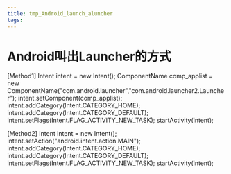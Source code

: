 ```yaml
---
title: tmp_Android_launch_aluncher
tags:
---
```

Android叫出Launcher的方式
===

[Method1]
Intent intent = new Intent();
ComponentName comp_applist = new ComponentName("com.android.launcher","com.android.launcher2.Launcher");
intent.setComponent(comp_applist);
intent.addCategory(Intent.CATEGORY_HOME);
intent.addCategory(Intent.CATEGORY_DEFAULT);
intent.setFlags(Intent.FLAG_ACTIVITY_NEW_TASK);
startActivity(intent);

[Method2]
Intent intent = new Intent();
intent.setAction("android.intent.action.MAIN");
intent.addCategory(Intent.CATEGORY_HOME);
intent.addCategory(Intent.CATEGORY_DEFAULT);
intent.setFlags(Intent.FLAG_ACTIVITY_NEW_TASK);
startActivity(intent);